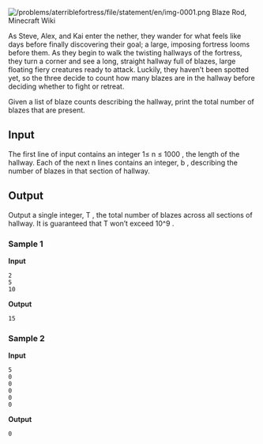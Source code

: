![/problems/aterriblefortress/file/statement/en/img-0001.png](https://open.kattis.com/problems/aterriblefortress/file/statement/en/img-0001.png)
Blaze Rod, Minecraft Wiki

As Steve, Alex, and Kai enter the nether, they wander for
what feels like days before finally discovering their goal; a
large, imposing fortress looms before them. As they begin to
walk the twisting hallways of the fortress, they turn a corner
and see a long, straight hallway full of blazes, large floating
fiery creatures ready to attack. Luckily, they haven’t been
spotted yet, so the three decide to count how many blazes are
in the hallway before deciding whether to fight or retreat.

Given a list of blaze counts describing the hallway, print
the total number of blazes that are present.

## Input
The first line of input contains an integer 1≤ n ≤ 1000 , the length of the
hallway. Each of the next n lines contains an integer, b , describing the number
of blazes in that section of hallway.

## Output
Output a single integer, T , the total number of blazes across
all sections of hallway. It is guaranteed that T won’t exceed 10^9 .

### Sample 1
**Input**
```text
2
5
10
```
**Output**
```text
15
```

### Sample 2
**Input**
```text
5
0
0
0
0
0
```
**Output**
```text
0
```
